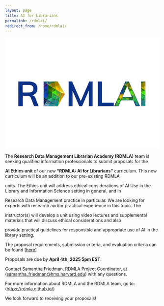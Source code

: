 ```yaml
---
layout: page
title: AI for Librarians
permalink: /rdmlai/
redirect_from: /home/rdmlai/
---
```


<p align="center"><img src="images/icons_logos/rdmla_logo/RDMLAI LOGO.png" alt="RDMLAI Logo"></p>

The **Research Data Management Librarian Academy (RDMLA)** team is seeking qualified information professionals to submit proposals for the

**AI Ethics unit** of our new **“RDMLA: AI for Librarians”** curriculum. This new curriculum will be an addition to our pre-existing RDMLA 

units. The Ethics unit will address ethical considerations of AI Use in the Library and Information Science setting in general, and in 

Research Data Management practice in particular. We are looking for experts with research and/or practical experience in this topic. The 

instructor(s) will develop a unit using video lectures and supplemental materials that will discuss ethical considerations and also 

provide practical guidelines for responsible and appropriate use of AI in the library setting.

The proposal requirements, submission criteria, and evaluation criteria can be found [[here](survey-documents/RFP_AIEthicsUnit.pdf)]

Proposals are due by **April 4th, 2025 5pm EST**. 

Contact Samantha Friedman, RDMLA Project Coordinator, at (samantha_friedman@hms.harvard.edu) with any questions. 

For more information about RDMLA and the RDMLA team, go to: (https://rdmla.github.io/)
  
We look forward to receiving your proposals!

